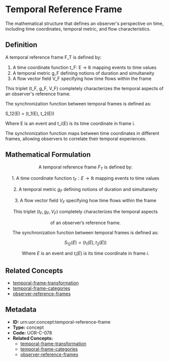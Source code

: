 # Temporal Reference Frame

The mathematical structure that defines an observer's perspective on time, including time coordinates, temporal metric, and flow characteristics.

## Definition

A temporal reference frame F_T is defined by:

1. A time coordinate function t_F: E → ℝ mapping events to time values
2. A temporal metric g_F defining notions of duration and simultaneity
3. A flow vector field V_F specifying how time flows within the frame

This triplet (t_F, g_F, V_F) completely characterizes the temporal aspects of an observer's reference frame.

The synchronization function between temporal frames is defined as:

S_12(E) = (t_1(E), t_2(E))

Where E is an event and t_i(E) is its time coordinate in frame i.

The synchronization function maps between time coordinates in different frames, allowing observers to correlate their temporal experiences.

## Mathematical Formulation

$$
\text{A temporal reference frame } F_T \text{ is defined by:}
$$

$$
\text{1. A time coordinate function } t_F: E \to \mathbb{R} \text{ mapping events to time values}
$$

$$
\text{2. A temporal metric } g_F \text{ defining notions of duration and simultaneity}
$$

$$
\text{3. A flow vector field } V_F \text{ specifying how time flows within the frame}
$$

$$
\text{This triplet } (t_F, g_F, V_F) \text{ completely characterizes the temporal aspects}
$$

$$
\text{of an observer's reference frame.}
$$

$$
\text{The synchronization function between temporal frames is defined as:}
$$

$$
S_{12}(E) = (t_1(E), t_2(E))
$$

$$
\text{Where } E \text{ is an event and } t_i(E) \text{ is its time coordinate in frame } i\text{.}
$$

## Related Concepts

- [temporal-frame-transformation](./temporal-frame-transformation.md)
- [temporal-frame-categories](./temporal-frame-categories.md)
- [observer-reference-frames](./observer-reference-frames.md)

## Metadata

- **ID:** urn:uor:concept:temporal-reference-frame
- **Type:** concept
- **Code:** UOR-C-078
- **Related Concepts:**
  - [temporal-frame-transformation](./temporal-frame-transformation.md)
  - [temporal-frame-categories](./temporal-frame-categories.md)
  - [observer-reference-frames](./observer-reference-frames.md)
